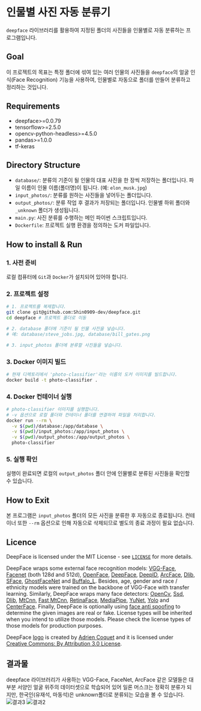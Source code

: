 # 인물별 사진 자동 분류기

`deepface` 라이브러리를 활용하여 지정된 폴더의 사진들을 인물별로 자동 분류하는 프로그램입니다.

## Goal 
이 프로젝트의 목표는 특정 폴더에 섞여 있는 여러 인물의 사진들을 `deepface`의 얼굴 인식(Face Recognition) 기능을 사용하여, 인물별로 자동으로 폴더를 만들어 분류하고 정리하는 것입니다.

## Requirements 
- deepface>=0.0.79
- tensorflow>=2.5.0
- opencv-python-headless>=4.5.0
- pandas>=1.0.0
- tf-keras

## Directory Structure 
- `database/`: 분류의 기준이 될 인물의 대표 사진을 한 장씩 저장하는 폴더입니다. 파일 이름이 인물 이름(폴더명)이 됩니다. (예: `elon_musk.jpg`)
- `input_photos/`: 분류를 원하는 사진들을 넣어두는 폴더입니다.
- `output_photos/`: 분류 작업 후 결과가 저장되는 폴더입니다. 인물별 하위 폴더와 `_unknown` 폴더가 생성됩니다.
- `main.py`: 사진 분류를 수행하는 메인 파이썬 스크립트입니다.
- `Dockerfile`: 프로젝트 실행 환경을 정의하는 도커 파일입니다.

## How to install & Run 

### 1. 사전 준비
로컬 컴퓨터에 `Git`과 `Docker`가 설치되어 있어야 합니다.

### 2. 프로젝트 설정
```bash
# 1. 프로젝트를 복제합니다.
git clone git@github.com:Shin0909-dev/deepface.git
cd deepface # 프로젝트 폴더로 이동

# 2. database 폴더에 기준이 될 인물 사진을 넣습니다.
# 예: database/steve_jobs.jpg, database/bill_gates.png

# 3. input_photos 폴더에 분류할 사진들을 넣습니다.
```

### 3. Docker 이미지 빌드
```bash
# 현재 디렉토리에서 'photo-classifier'라는 이름의 도커 이미지를 빌드합니다.
docker build -t photo-classifier .
```

### 4. Docker 컨테이너 실행
```bash
# photo-classifier 이미지를 실행합니다.
# -v 옵션으로 로컬 폴더와 컨테이너 폴더를 연결하여 파일을 처리합니다.
docker run --rm \
  -v $(pwd)/database:/app/database \
  -v $(pwd)/input_photos:/app/input_photos \
  -v $(pwd)/output_photos:/app/output_photos \
  photo-classifier
```

### 5. 실행 확인
실행이 완료되면 로컬의 `output_photos` 폴더 안에 인물별로 분류된 사진들을 확인할 수 있습니다.

## How to Exit 
본 프로그램은 `input_photos` 폴더의 모든 사진을 분류한 후 자동으로 종료됩니다. 컨테이너 또한 `--rm` 옵션으로 인해 자동으로 삭제되므로 별도의 종료 과정이 필요 없습니다.

## Licence

DeepFace is licensed under the MIT License - see [`LICENSE`](https://github.com/serengil/deepface/blob/master/LICENSE) for more details.

DeepFace wraps some external face recognition models: [VGG-Face](http://www.robots.ox.ac.uk/~vgg/software/vgg_face/), [Facenet](https://github.com/davidsandberg/facenet/blob/master/LICENSE.md) (both 128d and 512d), [OpenFace](https://github.com/iwantooxxoox/Keras-OpenFace/blob/master/LICENSE), [DeepFace](https://github.com/swghosh/DeepFace), [DeepID](https://github.com/Ruoyiran/DeepID/blob/master/LICENSE.md), [ArcFace](https://github.com/leondgarse/Keras_insightface/blob/master/LICENSE), [Dlib](https://github.com/davisking/dlib/blob/master/dlib/LICENSE.txt), [SFace](https://github.com/opencv/opencv_zoo/blob/master/models/face_recognition_sface/LICENSE), [GhostFaceNet](https://github.com/HamadYA/GhostFaceNets/blob/main/LICENSE) and
[Buffalo_L](https://github.com/deepinsight/insightface/blob/master/README.md). Besides, age, gender and race / ethnicity models were trained on the backbone of VGG-Face with transfer learning. Similarly, DeepFace wraps many face detectors: [OpenCv](https://github.com/opencv/opencv/blob/4.x/LICENSE), [Ssd](https://github.com/opencv/opencv/blob/master/LICENSE), [Dlib](https://github.com/davisking/dlib/blob/master/LICENSE.txt), [MtCnn](https://github.com/ipazc/mtcnn/blob/master/LICENSE), [Fast MtCnn](https://github.com/timesler/facenet-pytorch/blob/master/LICENSE.md), [RetinaFace](https://github.com/serengil/retinaface/blob/master/LICENSE), [MediaPipe](https://github.com/google/mediapipe/blob/master/LICENSE), [YuNet](https://github.com/ShiqiYu/libfacedetection/blob/master/LICENSE), [Yolo](https://github.com/derronqi/yolov8-face/blob/main/LICENSE) and [CenterFace](https://github.com/Star-Clouds/CenterFace/blob/master/LICENSE). Finally, DeepFace is optionally using [face anti spoofing](https://github.com/minivision-ai/Silent-Face-Anti-Spoofing/blob/master/LICENSE) to determine the given images are real or fake. License types will be inherited when you intend to utilize those models. Please check the license types of those models for production purposes.

DeepFace [logo](https://thenounproject.com/term/face-recognition/2965879/) is created by [Adrien Coquet](https://thenounproject.com/coquet_adrien/) and it is licensed under [Creative Commons: By Attribution 3.0 License](https://creativecommons.org/licenses/by/3.0/).
## 결과물
deepface 라이브러리가 사용하는 VGG-Face, FaceNet, ArcFace 같은 모델들은 대부분 서양인 얼굴 위주의 데이터셋으로 학습되어 있어 일론 머스크는 정확히 분류가 되지만, 한국인(유재석, 마동석)은 unknown폴더로 분류되는 모습을 볼 수 있습니다.
![결과3](https://github.com/user-attachments/assets/28db120f-93d7-4a9e-ba37-ae7bab002ac0)
![결과2](https://github.com/user-attachments/assets/631eb1de-5307-4ea9-b7a8-a86db126b877)
